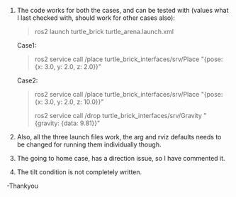 1. The code works for both the cases, and can be tested with (values what I last checked with, should work for other cases also):

    > ros2 launch turtle_brick turtle_arena.launch.xml
    
    Case1:
    > ros2 service call /place turtle_brick_interfaces/srv/Place "{pose: {x: 3.0, y: 2.0, z: 2.0}}"
    
    Case2:
    > ros2 service call /place turtle_brick_interfaces/srv/Place "{pose: {x: 3.0, y: 2.0, z: 10.0}}"
    > 
    > ros2 service call /drop turtle_brick_interfaces/srv/Gravity "{gravity: {data: 9.81}}"

2. Also, all the three launch files work, the arg and rviz defaults needs to be changed for running them individually though.
3. The going to home case, has a direction issue, so I have commented it.
4. The tilt condition is not completely written.

-Thankyou
